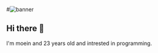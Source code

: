 #![banner](https://github.com/moeinmnia80/moeinmnia80/assets/86520846/128cd5ac-f561-428f-9c38-8ed5ccf55541)
## Hi there 👋

I'm moein and 23 years old and intrested in programming.



<!--
**moeinmnia80/moeinmnia80** is a ✨ _special_ ✨ repository because its `README.md` (this file) appears on your GitHub profile.

Here are some ideas to get you started:

- 🔭 I’m currently working on ...
- 🌱 I’m currently learning ...
- 👯 I’m looking to collaborate on ...
- 🤔 I’m looking for help with ...
- 💬 Ask me about ...
- 📫 How to reach me: ...
- 😄 Pronouns: ...
- ⚡ Fun fact: ...
-->
